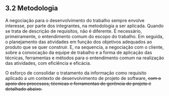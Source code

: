 ## 3.2 Metodologia

A negociação para o desenvolvimento do trabalho sempre envolve interesse, por parte dos integrantes, na metodologia a ser aplicada. Quando se trata de descrição de requisitos, não é diferente. É necessário, primeiramente, o entendimento comum do escopo do trabalho. Em seguida, o planejamento das atividades em função dos objetivos adequados ao produto que se quer construir. E, na sequencia, a negociação com o cliente, sobre a convocação da equipe de trabalho e a forma de aplicação das técnicas, ferramentas e métodos para o entendimento comum na realização das atividades, com eficiência e eficácia.

O esforço de consolidar o tratamento da informação como requisito aplicado a um contexto de desenvolvimento de projeto de software, ~~com o apoio dos processos, técnicas e ferramentas de gerência de projeto é detalhado abaixo.~~

